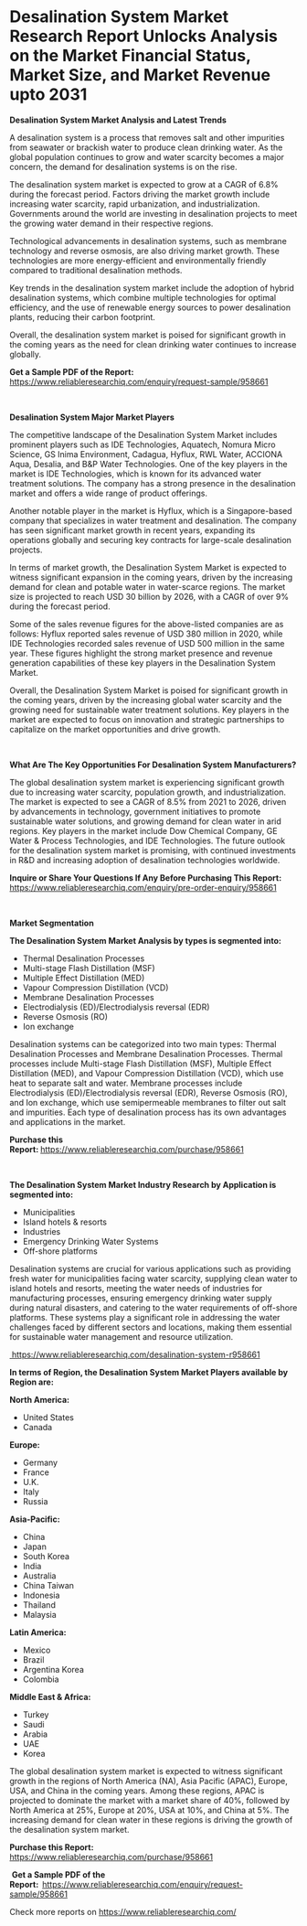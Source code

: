 <p><h1>Desalination System Market Research Report Unlocks Analysis on the Market Financial Status, Market Size, and Market Revenue upto 2031</h1></p><p><strong>Desalination System Market Analysis and Latest Trends</strong></p>
<p><p>A desalination system is a process that removes salt and other impurities from seawater or brackish water to produce clean drinking water. As the global population continues to grow and water scarcity becomes a major concern, the demand for desalination systems is on the rise.</p><p>The desalination system market is expected to grow at a CAGR of 6.8% during the forecast period. Factors driving the market growth include increasing water scarcity, rapid urbanization, and industrialization. Governments around the world are investing in desalination projects to meet the growing water demand in their respective regions.</p><p>Technological advancements in desalination systems, such as membrane technology and reverse osmosis, are also driving market growth. These technologies are more energy-efficient and environmentally friendly compared to traditional desalination methods.</p><p>Key trends in the desalination system market include the adoption of hybrid desalination systems, which combine multiple technologies for optimal efficiency, and the use of renewable energy sources to power desalination plants, reducing their carbon footprint.</p><p>Overall, the desalination system market is poised for significant growth in the coming years as the need for clean drinking water continues to increase globally.</p></p>
<p><strong>Get a Sample PDF of the Report:&nbsp;</strong> <a href="https://www.reliableresearchiq.com/enquiry/request-sample/958661">https://www.reliableresearchiq.com/enquiry/request-sample/958661</a></p>
<p>&nbsp;</p>
<p><strong>Desalination System Major Market Players</strong></p>
<p><p>The competitive landscape of the Desalination System Market includes prominent players such as IDE Technologies, Aquatech, Nomura Micro Science, GS Inima Environment, Cadagua, Hyflux, RWL Water, ACCIONA Aqua, Desalia, and B&P Water Technologies. One of the key players in the market is IDE Technologies, which is known for its advanced water treatment solutions. The company has a strong presence in the desalination market and offers a wide range of product offerings.</p><p>Another notable player in the market is Hyflux, which is a Singapore-based company that specializes in water treatment and desalination. The company has seen significant market growth in recent years, expanding its operations globally and securing key contracts for large-scale desalination projects.</p><p>In terms of market growth, the Desalination System Market is expected to witness significant expansion in the coming years, driven by the increasing demand for clean and potable water in water-scarce regions. The market size is projected to reach USD 30 billion by 2026, with a CAGR of over 9% during the forecast period.</p><p>Some of the sales revenue figures for the above-listed companies are as follows: Hyflux reported sales revenue of USD 380 million in 2020, while IDE Technologies recorded sales revenue of USD 500 million in the same year. These figures highlight the strong market presence and revenue generation capabilities of these key players in the Desalination System Market.</p><p>Overall, the Desalination System Market is poised for significant growth in the coming years, driven by the increasing global water scarcity and the growing need for sustainable water treatment solutions. Key players in the market are expected to focus on innovation and strategic partnerships to capitalize on the market opportunities and drive growth.</p></p>
<p>&nbsp;</p>
<p><strong>What Are The Key Opportunities For Desalination System Manufacturers?</strong></p>
<p><p>The global desalination system market is experiencing significant growth due to increasing water scarcity, population growth, and industrialization. The market is expected to see a CAGR of 8.5% from 2021 to 2026, driven by advancements in technology, government initiatives to promote sustainable water solutions, and growing demand for clean water in arid regions. Key players in the market include Dow Chemical Company, GE Water & Process Technologies, and IDE Technologies. The future outlook for the desalination system market is promising, with continued investments in R&D and increasing adoption of desalination technologies worldwide.</p></p>
<p><strong>Inquire or Share Your Questions If Any Before Purchasing This Report:</strong> <a href="https://www.reliableresearchiq.com/enquiry/pre-order-enquiry/958661">https://www.reliableresearchiq.com/enquiry/pre-order-enquiry/958661</a></p>
<p>&nbsp;</p>
<p><strong>Market Segmentation</strong></p>
<p><strong>The Desalination System Market Analysis by types is segmented into:</strong></p>
<p><ul><li>Thermal Desalination Processes</li><li>Multi-stage Flash Distillation (MSF)</li><li>Multiple Effect Distillation (MED)</li><li>Vapour Compression Distillation (VCD)</li><li>Membrane Desalination Processes</li><li>Electrodialysis (ED)/Electrodialysis reversal (EDR)</li><li>Reverse Osmosis (RO)</li><li>Ion exchange</li></ul></p>
<p><p>Desalination systems can be categorized into two main types: Thermal Desalination Processes and Membrane Desalination Processes. Thermal processes include Multi-stage Flash Distillation (MSF), Multiple Effect Distillation (MED), and Vapour Compression Distillation (VCD), which use heat to separate salt and water. Membrane processes include Electrodialysis (ED)/Electrodialysis reversal (EDR), Reverse Osmosis (RO), and Ion exchange, which use semipermeable membranes to filter out salt and impurities. Each type of desalination process has its own advantages and applications in the market.</p></p>
<p><strong>Purchase this Report:&nbsp;</strong><a href="https://www.reliableresearchiq.com/purchase/958661">https://www.reliableresearchiq.com/purchase/958661</a></p>
<p>&nbsp;</p>
<p><strong>The Desalination System Market Industry Research by Application is segmented into:</strong></p>
<p><ul><li>Municipalities</li><li>Island hotels & resorts</li><li>Industries</li><li>Emergency Drinking Water Systems</li><li>Off-shore platforms</li></ul></p>
<p><p>Desalination systems are crucial for various applications such as providing fresh water for municipalities facing water scarcity, supplying clean water to island hotels and resorts, meeting the water needs of industries for manufacturing processes, ensuring emergency drinking water supply during natural disasters, and catering to the water requirements of off-shore platforms. These systems play a significant role in addressing the water challenges faced by different sectors and locations, making them essential for sustainable water management and resource utilization.</p></p>
<p><a href="https://www.reliableresearchiq.com/desalination-system-r958661">&nbsp;https://www.reliableresearchiq.com/desalination-system-r958661</a></p>
<p><strong>In terms of Region, the Desalination System Market Players available by Region are:</strong></p>
<p>
    <p> <strong> North America: </strong>
        <ul>
            <li>United States</li>
            <li>Canada</li>
        </ul>
        </p> 
    <p> <strong> Europe: </strong>
        <ul>
            <li>Germany</li>
            <li>France</li>
            <li>U.K.</li>
            <li>Italy</li>
            <li>Russia</li>
        </ul>
        </p> 
    <p> <strong> Asia-Pacific: </strong>
        <ul>
            <li>China</li>
            <li>Japan</li>
            <li>South Korea</li>
            <li>India</li>
            <li>Australia</li>
            <li>China Taiwan</li>
            <li>Indonesia</li>
            <li>Thailand</li>
            <li>Malaysia</li>
        </ul>
        </p> 
    <p> <strong> Latin America: </strong>
        <ul>
            <li>Mexico</li>
            <li>Brazil</li>
            <li>Argentina Korea</li>
            <li>Colombia</li>
        </ul>
        </p> 
    <p> <strong> Middle East & Africa: </strong>
        <ul>
            <li>Turkey</li>
            <li>Saudi</li>
            <li>Arabia</li>
            <li>UAE</li>
            <li>Korea</li>
        </ul>
    </p>
    </p>
<p><p>The global desalination system market is expected to witness significant growth in the regions of North America (NA), Asia Pacific (APAC), Europe, USA, and China in the coming years. Among these regions, APAC is projected to dominate the market with a market share of 40%, followed by North America at 25%, Europe at 20%, USA at 10%, and China at 5%. The increasing demand for clean water in these regions is driving the growth of the desalination system market.</p></p>
<p><strong>Purchase this Report: </strong><a href="https://www.reliableresearchiq.com/purchase/958661">https://www.reliableresearchiq.com/purchase/958661</a></p>
<p>&nbsp;<strong>Get a Sample PDF of the Report:&nbsp;&nbsp;</strong><a href="https://www.reliableresearchiq.com/enquiry/request-sample/958661">https://www.reliableresearchiq.com/enquiry/request-sample/958661</a></p>
<p><strong></strong></p>
<p>Check more reports on <a href="https://www.reliableresearchiq.com/">https://www.reliableresearchiq.com/</a></p>